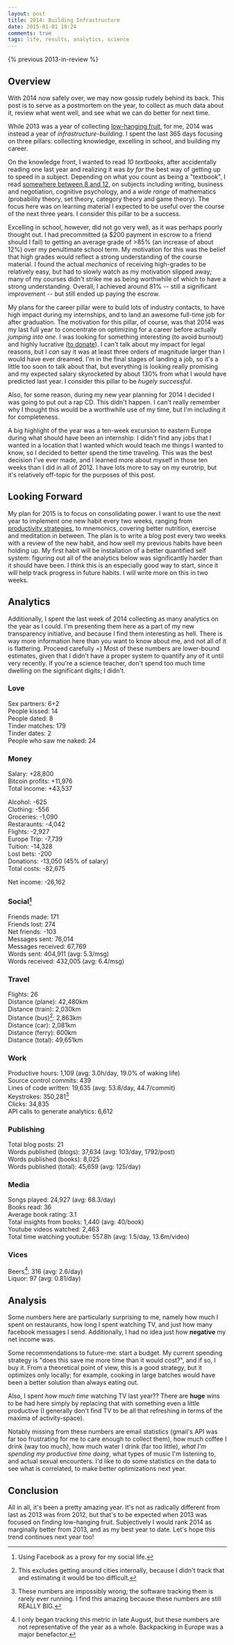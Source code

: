 ```yaml
---
layout: post
title: 2014: Building Infrastructure
date: 2015-01-01 10:24
comments: true
tags: life, results, analytics, science
---
```


{% previous 2013-in-review %}

## Overview

With 2014 now safely over, we may now gossip rudely behind its back. This post
is to serve as a postmortem on the year, to collect as much data about it,
review what went well, and see what we can do better for next time.

While 2013 was a year of collecting [low-hanging fruit][2013], for me, 2014 was
instead a year of *infrastructure-building*. I spent the last 365 days focusing
on three pillars: collecting knowledge, excelling in school, and building my
career.

On the knowledge front, I wanted to read *10 textbooks*, after accidentally
reading one last year and realizing it was *by far* the best way of getting up
to speed in a subject. Depending on what you count as being a "textbook", I read
[somewhere between 8 and 12][books], on subjects including writing, business and
negotiation, cognitive psychology, and a *wide range* of mathematics
(probability theory, set theory, category theory and game theory). The focus
here was on learning material I expected to be useful over the course of the
next three years. I consider this pillar to be a success.

Excelling in school, however, did not go very well, as it was perhaps poorly
thought out. I had precommitted (a \$200 payment in escrow to a friend should
I fail) to getting an average grade of >85% (an increase of about 12%) over my
penultimate school term. My motivation for this was the belief that high grades
would reflect a strong understanding of the course material. I found the actual
*mechanics* of receiving high-grades to be relatively easy, but had to slowly
watch as my motivation slipped away; many of my courses didn't strike me as
being worthwhile of which to have a strong understanding. Overall, I achieved
around 81% -- still a significant improvement -- but still ended up paying the
escrow.

My plans for the career pillar were to build lots of industry contacts, to have
high impact during my internships, and to land an awesome full-time job for
after graduation. The motivation for this pillar, of course, was that 2014 was
my last full year to concentrate on optimizing for a career before actually
*jumping into one*. I was looking for something interesting (to avoid burnout)
and highly lucrative ([to donate][earning]). I can't talk about my impact for
legal reasons, but I *can* say it was at least three orders of magnitude larger
than I would have ever dreamed. I'm in the final stages of landing a job, so
it's a little too soon to talk about that, but everything is looking really
promising and my expected salary skyrocketed by about 130% from what I would
have predicted last year. I consider this pillar to be *hugely successful*.

<!--more-->

Also, for some reason, during my new year planning for 2014 I decided I was
going to put out a rap CD. This didn't happen. I can't really remember why
I thought this would be a worthwhile use of my time, but I'm including it for
completeness.

A big highlight of the year was a ten-week excursion to eastern Europe during
what should have been an internship. I didn't find any jobs that I wanted in
a location that I wanted which would teach me things I wanted to know, so
I decided to better spend the time traveling. This was the best decision I've
ever made, and I learned more about myself in those ten weeks than I did in all
of 2012. I have lots more to say on my eurotrip, but it's relatively off-topic
for the purposes of this post.

[2013]: /blog/2013-in-review
[books]: https://www.goodreads.com/user_challenges/1183394
[earning]: http://en.wikipedia.org/wiki/Earning_to_give


## Looking Forward

My plan for 2015 is to focus on consolidating power. I want to use the next year
to implement one new habit every two weeks, ranging from
[productivity strategies][nate], to mnemonics, covering better nutrition,
exercise and meditation in between. The plan is to write a blog post every two
weeks with a review of the new habit, and how well my previous habits have been
holding up. My first habit will be installation of a better quantified self
system: figuring out all of the analytics below was significantly harder than it
should have been. I think this is an especially good way to start, since it will
help track progress in future habits. I will write more on this in two weeks.

[nate]: http://mindingourway.com/productivity-through-self-loyalty/



## Analytics

Additionally, I spent the last week of 2014 collecting as many analytics on the
year as I could. I'm presenting them here as a part of my new transparency
initiative, and because I find them interesting as hell. There is way more
information here than you want to know about me, and not all of it is
flattering. Proceed carefully =) Most of these numbers are lower-bound
estimates, given that I didn't have a proper system to quantify any of it until
very recently. If you're a science teacher, don't spend too much time dwelling
on the significant digits; I didn't.



### Love
Sex partners:            6+2<br/>
People kissed:           14<br/>
People dated:            8<br/>
Tinder matches:          179<br/>
Tinder dates:            2<br/>
People who saw me naked: 24



### Money
Salary:          +28,800<br/>
Bitcoin profits: +11,976<br/>
Total income:    +43,537

Alcohol:         -625<br/>
Clothing:        -556<br/>
Groceries:       -1,090<br/>
Restaraunts:     -4,042<br/>
Flights:         -2,927<br/>
Europe Trip:     -7,739<br/>
Tuition:         -14,328<br/>
Lost bets:       -200<br/>
Donations:       -13,050 (45% of salary)<br/>
Total costs:     -82,675

Net income:      -26,162



### Social[^1]
Friends made:      171<br/>
Friends lost:      274<br/>
Net friends:       -103<br/>
Messages sent:     76,014<br/>
Messages received: 67,769<br/>
Words sent:        404,911 (avg: 5.3/msg)<br/>
Words received:    432,005 (avg: 6.4/msg)

[^1]: Using Facebook as a proxy for my social life.



### Travel
Flights:            26<br/>
Distance (plane):   42,480km<br/>
Distance (train):   2,030km<br/>
Distance (bus)[^2]: 2,863km<br/>
Distance (car):     2,081km<br/>
Distance (ferry):   600km<br/>
Distance (total):   49,651km

[^2]: This excludes getting around cities internally, because I didn't track
that and estimating it would be too difficult.



### Work
Productive hours:                1,109 (avg: 3.0h/day, 19.0% of waking life)<br/>
Source control commits:          439<br/>
Lines of code written:           19,635 (avg: 53.8/day, 44.7/commit)<br/>
Keystrokes:                      350,281[^3]<br/>
Clicks:                          34,835<br/>
API calls to generate analytics: 6,612

[^3]: These numbers are impossibly wrong; the software tracking them is rarely
ever running. I find this amazing because these numbers are still REALLY BIG.



### Publishing
Total blog posts:      21<br/>
Words published (blogs): 37,634 (avg: 103/day, 1792/post)<br/>
Words published (books): 8,025<br/>
Words published (total): 45,659 (avg: 125/day)



### Media
Songs played:                24,927 (avg: 68.3/day)<br/>
Books read:                  36<br/>
Average book rating:         3.1<br/>
Total insights from books:   1,440 (avg: 40/book)<br/>
Youtube videos watched:      2,463<br/>
Total time watching youtube: 557.8h (avg: 1.5/day, 13.6m/video)



### Vices
Beers[^4]:  316 (avg: 2.6/day)<br/>
Liquor: 97 (avg: 0.81/day)<br/>

[^4]: I only began tracking this metric in late August, but these numbers are
not representative of the year as a whole. Backpacking in Europe was a major
benefactor.



## Analysis

Some numbers here are particularly surprising to me, namely how much I spent on
restaurants, how long I spent watching TV, and just how many facebook messages
I send. Additionally, I had no idea just how **negative** my net income was.

Some recommendations to future-me: start a budget. My current spending strategy
is "does this save me more time than it would cost?", and if so, I buy it. From
a theoretical point of view, this is a good strategy, but it optimizes only
locally; for example, cooking in large batches would have been a better solution
than always eating out.

Also, I spent *how much time* watching TV last year?? There are **huge** wins to
be had here simply by replacing that with something even a little productive (I
generally don't find TV to be all that refreshing in terms of the maxima of
activity-space).

Notably missing from these numbers are email statistics (gmail's API was far too
frustrating for me to care enough to collect them), how much coffee I drink (way
too much), how much water I drink (far too little), *what I'm spending my
productive time doing*, what types of music I'm listening to, and actual sexual
encounters. I'd like to do some statistics on the data to see what is
correlated, to make better optimizations next year.

## Conclusion

All in all, it's been a pretty amazing year. It's not as radically different
from last as 2013 was from 2012, but that's to be expected when 2013 was focused
on finding low-hanging fruit. Subjectively I would rank 2014 as marginally
better from 2013, and as my best year to date. Let's hope this trend continues
next year too!

